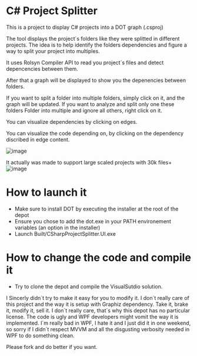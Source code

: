 # C# Project Splitter
This is a project to display C# projects into a DOT graph (.csproj)

The tool displays the project´s folders like they were splitted in different projects.
The idea is to help identify the folders dependencies and figure a way to split your project into multiples.

It uses Rolsyn Compiler API to read you project´s files and detect depencencies between them.

After that a graph will be displayed to show you the depenencies between folders.

If you want to split a folder into multiple folders, simply click on it, and the graph will be updated.
If you want to analyze and split only one these folders Folder into multiple and ignore all others, right click on it.

You can visualize dependencies by clicking on edges.

You can visualize the code depending on, by clicking on the dependency discribed in edge content.


![image](https://user-images.githubusercontent.com/5014260/211042062-82ab156b-11c7-4696-a332-fed2f99a0df2.png)

It actually was made to support large scaled projects with 30k files+
![image](https://user-images.githubusercontent.com/5014260/208502380-3d6cb445-c623-4884-aba4-a58ed61ff6d8.png)



# How to launch it
- Make sure to install DOT by executing the installer at the root of the depot
- Ensure you chose to add the dot.exe in your PATH environement variables (an option in the installer)
- Launch Built/CSharpProjectSplitter.UI.exe

# How to change the code and compile it
- Try to clone the depot and compile the VisualSutdio solution.

I Sincerly didn´t try to make it easy for you to modify it. 
I don´t really care of this project and the way it is setup with Graphiz dependency.
Take it, brake it, modify it, sell it. I don´t really care, that´s why this depot has no particular license.
The code is ugly and WPF developers might vomit the way it is implemented.
I´m really bad in WPF, I hate it and I just did it in one weekend, so sorry if I didn´t respect MVVM and all the disgusting verbosity needed in WPF to do something clean.

Please fork and do better if you want.
